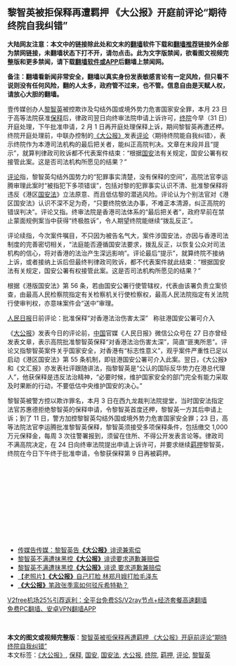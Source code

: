  <h2>黎智英被拒保释再遭羁押 《大公报》开庭前评论“期待终院自我纠错”</h2> <p class="notice"><b>大陆网友注意：本文中的链接除此处和文末的<a href="https://github.com/bannedbook/fanqiang" >翻墙</a>软件下载和<a href="https://github.com/killgcd/justmysocks/blob/master/README.md">翻墙推荐</a>链接外全部为禁网链接，未翻墙状态下打不开，请勿点击。此为文字版禁闻，欲看图文视频完整版和更多禁闻，请下载<a href="https://github.com/bannedbook/fanqiang">翻墙软件或APP</a>后翻墙上禁闻网。</p><p>备注：翻墙看新闻非常安全，翻墙以真实身份发表敏感言论有一定风险，但只看不说则没有任何风险，翻的人太多，政府管不过来，也不管。信息自由是天赋人权，请放心大胆的翻墙。</b></p>  <div class="entry">  <p>壹传媒创办人<a href="https://www.bannedbook.org/bnews/tag/%e9%bb%8e%e6%99%ba%e8%8b%b1/" class="st_tag internal_tag" rel="tag" title="标签 黎智英 下的日志">黎智英</a>被控欺诈及勾结外国或境外势力危害国家安全罪，本月 23 日于高等法院获准<a href="https://www.bannedbook.org/bnews/tag/%E4%BF%9D%E9%87%8A/" class="st_tag internal_tag" rel="tag" title="标签 保释 下的日志">保释</a>后，律政司翌日向终审法院申请上诉许可，<a href="https://www.bannedbook.org/bnews/tag/%E7%BB%88%E9%99%A2/" class="st_tag internal_tag" rel="tag" title="标签 终院 下的日志">终院</a>今早（31 日）开庭处理，下午批准申请，2 月 1 日再开庭处理保释上诉，期间黎智英再遭还柙。终院开庭处理前，中联办控制的<a href="https://www.bannedbook.org/bnews/tag/%e3%80%8a%e5%a4%a7%e5%85%ac%e6%8a%a5%e3%80%8b/" class="st_tag internal_tag" rel="tag" title="标签 《大公报》 下的日志">《大公报》</a>发表<span class='wp_keywordlink_affiliate'><a href="https://www.bannedbook.org/bnews/comments/" title="新闻评论" target="_blank">评论</a></span>〈期待终院能自我纠错〉，表示终院作为本港司法机构的最后把关者，能纠正高院判决。文章在末段并且“提示”，就算判律政司败诉都不代表案件结束：“根据<a href="https://www.bannedbook.org/bnews/tag/%E5%9B%BD%E5%AE%89/" class="st_tag internal_tag" rel="tag" title="标签 国安 下的日志">国安</a>法有关规定，国安公署有权接管此案。这是否司法机构所愿见的结果？”</p> <p><a href="https://www.bannedbook.org/bnews/tag/%E8%AF%84%E8%AE%BA/" class="st_tag internal_tag" rel="tag" title="标签 评论 下的日志">评论</a>指，黎智英勾结外国势力的“犯罪事实清楚，没有保释的空间”，高院法官李运腾审理此案时“被指犯下多项错误”，包括对黎的犯罪事实认识不清、批准黎保释将违反《港区<a href="https://www.bannedbook.org/bnews/tag/%e5%9b%bd%e5%ae%89%e6%b3%95/" class="st_tag internal_tag" rel="tag" title="标签 国安法 下的日志">国安法</a>》立法原意、而且低估黎的潜逃风险。评论认为个别法官对《港区国安法》认识不深不足为奇，“只要终院依法办事，不难正本清源，纠正高院的错误判决”。评论又指。终审法院是香港司法体系的“最后把关者”，政府早前在禁止蒙面规例案当中获得“终极胜诉”，令人期望终院能继续“拨乱反正”。</p> <p>评论续指，今次案件嘱目，不只因为被告名气大，案件涉国安法，亦因与香港司法制度的完善密切相关，“法庭能否遵循国安法要求，拨乱反正，以恢复公众对司法机构的信心，将对香港的法治产生深远影响”。评论最后“提示”，就算终院不接纳上诉，或者接纳上诉后但最终判律政司败诉，都不代表案件就此结束：“根据国安法有关规定，国安公署有权接管此案。这是否司法机构所愿见的结果？”</p>  <p>根据《港版国安法》第 56 条，若由国安公署行使管辖权，代表由该署负责立案侦查，由最高人民检察院指定有关检察机关行使检察权，最高人民法院指定有关法院行使审判权，亦意味案件会“送中”审理。</p> <p><span class='wp_keywordlink'><a href="https://www.bannedbook.org/forum2/topic109.html" title="透视人民日报" target="_blank">人民日报</a></span>日前评论：批准保释“对香港法治伤害太深”   称驻港国安公署可介入</p> <p>《<a href="https://www.bannedbook.org/bnews/tag/%e5%a4%a7%e5%85%ac%e6%8a%a5/" class="st_tag internal_tag" rel="tag" title="标签 大公报 下的日志">大公报</a>》发表今日的评论前，<span class='wp_keywordlink_affiliate'><a href="https://www.bannedbook.org/" title="中国" target="_blank">中国</a></span>官媒《人民日报》微信公众号在 27 日亦曾经发表文章，表示高院批准黎智英保释“对香港法治伤害太深”，简直“匪夷所思”。评论又指黎智英案件关乎国家安全，对香港有“标志性意义”，观乎案件严重性已足以启动《港区国安法》第 55 条机制，即驻港国安公署可介入此案。翌日，《大公报》和《文汇报》亦发表社评跟随讲法，指黎智英是“公认的国际反华势力在港总代理人”，他获保释是违反法治精神，“必要时候，维护国家安全的部门完全有能力采取及时果断的行动，不要低估中央维护国安的决心。”</p>  <p>黎智英被警方控以欺诈罪名，本月 3 日在西九龙裁判法院提堂，当时国安法指定法官苏惠德拒绝黎智英的保释申请，令黎智英首度还柙，黎智英一方其后申请上诉；到了 11 日，警方加控黎智英勾结外国或境外势力危害国家安全罪；23 日，高等法院法官李运腾批准黎智英保释，黎智英须接受多项保释条件，包括缴交 1,000 万元保释金，每周 3 次往警署报到，须留在住所、不得公开发表言论等。律政司不满高院决定，在 24 日向终审法院提出申请上诉许可，并要求继续<a href="https://www.bannedbook.org/bnews/tag/%E7%BE%81%E6%8A%BC/" class="st_tag internal_tag" rel="tag" title="标签 羁押 下的日志">羁押</a>黎智英，终院在今日下午终于批准申请，令黎获保释第 9 日再被羁押。</p> <p> </p> <p> </p>  <p> </p> <p> </p> <p> </p>  <p> </p> <ul class='op-related-articles' title='相关阅读'> <li><a href='https://www.bannedbook.org/bnews/cnnews/hknews/20201128/1438655.html' target='_blank'>传媒告传媒：黎智英告<b>《大公报》</b>诽谤兼索偿</a></li> <li><a href='https://www.bannedbook.org/bnews/baitai/20201127/1438203.html' target='_blank'>黎智英不满遭抹黑控<b>《大公报》</b>诽谤要求道歉兼赔偿</a></li> <li><a href='https://www.bannedbook.org/bnews/headline/20201127/1438085.html' target='_blank'>黎智英不满遭抹黑控<b>《大公报》</b>诽谤 要求道歉兼赔偿</a></li> <li><a href='https://www.bannedbook.org/bnews/lifebaike/20191008/1203506.html' target='_blank'>【老照片】<b>《大公报》</b>自己打脸 林郑月娥打脸毛泽东</a></li> <li><a href='https://www.bannedbook.org/bnews/lifebaike/20190307/1093156.html' target='_blank'><b>《大公报》</b>笔政张季鸾如何驳斥希特勒？</a></li> </ul> <p class="texttj"> <a href="https://www.bannedbook.org/forum23/topic22702.html" target="_blank">V2free机场25%引荐返利：全平台免费SS/V2ray节点+经济套餐高速翻墙</a><br/> <a href="https://github.com/bannedbook/fanqiang/wiki/%E7%A6%81%E9%97%BB%E7%BD%91%E5%AE%89%E5%8D%93%E7%BF%BB%E5%A2%99%E6%96%B0%E9%97%BBAPP" target="_blank">免费PC翻墙、安卓VPN翻墙APP</a></p><p> </p><a name='sharetosocial'></a>       <div><b>本文的图文或视频完整版</b>：<a href='https://www.bannedbook.org/bnews/comments/20210101/1458744.html'>黎智英被拒保释再遭羁押 《大公报》开庭前评论“期待终院自我纠错”</a></div>  </div><!--END ENTRY--> <div class="postfooter"> <div>本文标签：<a href="https://www.bannedbook.org/bnews/tag/%e3%80%8a%e5%a4%a7%e5%85%ac%e6%8a%a5%e3%80%8b/" rel="tag">《大公报》</a>, <a href="https://www.bannedbook.org/bnews/tag/%E4%BF%9D%E9%87%8A/" rel="tag">保释</a>, <a href="https://www.bannedbook.org/bnews/tag/%E5%9B%BD%E5%AE%89/" rel="tag">国安</a>, <a href="https://www.bannedbook.org/bnews/tag/%e5%9b%bd%e5%ae%89%e6%b3%95/" rel="tag">国安法</a>, <a href="https://www.bannedbook.org/bnews/tag/%e5%a4%a7%e5%85%ac%e6%8a%a5/" rel="tag">大公报</a>, <a href="https://www.bannedbook.org/bnews/tag/%E7%BB%88%E9%99%A2/" rel="tag">终院</a>, <a href="https://www.bannedbook.org/bnews/tag/%E7%BE%81%E6%8A%BC/" rel="tag">羁押</a>, <a href="https://www.bannedbook.org/bnews/tag/%E8%AF%84%E8%AE%BA/" rel="tag">评论</a>, <a href="https://www.bannedbook.org/bnews/tag/%e9%bb%8e%e6%99%ba%e8%8b%b1/" rel="tag">黎智英</a></div>  </div><!--END POSTFOOTER--> 